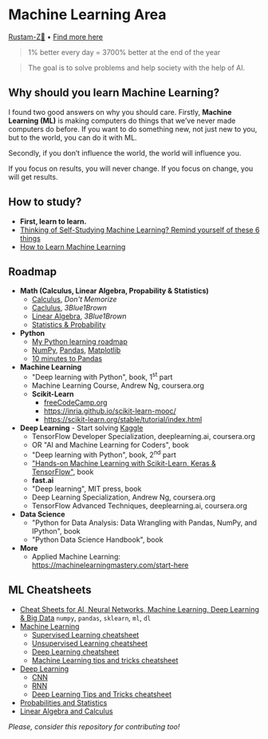 # Machine Learning Area

[Rustam-Z🚀](https://t.me/rz_zokirov) • [Find more here](https://t.me/rz_zokirov_ml)

> 1% better every day = 3700% better at the end of the year

> The goal is to solve problems and help society with the help of AI. 

## Why should you learn Machine Learning?
I found two good answers on why you should care. Firstly, **Machine Learning (ML)** is making computers do things that we’ve never made computers do before. If you want to do something new, not just new to you, but to the world, you can do it with ML.

Secondly, if you don’t influence the world, the world will influence you.

If you focus on results, you will never change. 
If you focus on change, you will get results.

## How to study? 
- **First, learn to learn.**
- [Thinking of Self-Studying Machine Learning? Remind yourself of these 6 things](https://towardsdatascience.com/thinking-of-self-studying-machine-learning-remind-yourself-of-these-6-things-b55a5f2b6c7d)
- [How to Learn Machine Learning](https://elitedatascience.com/learn-machine-learning)

## Roadmap
- **Math (Calculus, Linear Algebra, Propability & Statistics)** 
  - [Calculus](https://www.youtube.com/playlist?list=PLmdFyQYShrjd4Qn42rcBeFvF6Qs-b6e-L), *Don't Memorize*
  - [Caclulus](https://youtube.com/playlist?list=PLZHQObOWTQDMsr9K-rj53DwVRMYO3t5Yr), *3Blue1Brown*
  - [Linear Algebra](https://youtube.com/playlist?list=PLZHQObOWTQDPD3MizzM2xVFitgF8hE_ab), *3Blue1Brown*
  - [Statistics & Probability](https://www.khanacademy.org/math/statistics-probability)
- **Python**  
    - [My Python learning roadmap](https://github.com/Rustam-Z/learning-area#1-start-learning-python)
    - [NumPy](https://www.w3schools.com/python/numpy/default.asp), [Pandas](https://www.w3schools.com/python/pandas/default.asp), [Matplotlib](https://www.w3schools.com/python/matplotlib_intro.asp) 
    - [10 minutes to Pandas](https://pandas.pydata.org/pandas-docs/stable/user_guide/10min.html)
- **Machine Learning**
    - "Deep learning with Python", book, 1<sup>st</sup>  part
    - Machine Learning Course, Andrew Ng, coursera.org
    - **Scikit-Learn**
        - [freeCodeCamp.org](https://youtu.be/0B5eIE_1vpU)
        - https://inria.github.io/scikit-learn-mooc/
        - https://scikit-learn.org/stable/tutorial/index.html
- **Deep Learning** - Start solving [Kaggle](https://github.com/Rustam-Z/kaggle-problem-solving)
    - TensorFlow Developer Specialization, deeplearning.ai, coursera.org
    - OR "AI and Machine Learning for Coders", book
    - "Deep learning with Python", book, 2<sup>nd</sup> part
    - ["Hands-on Machine Learning with Scikit-Learn, Keras & TensorFlow"](https://github.com/ageron/handson-ml2), book
    - **fast.ai**
    - "Deep learning", MIT press, book
    - Deep Learning Specialization, Andrew Ng, coursera.org
    - TensorFlow Advanced Techniques, deeplearning.ai, coursera.org
- **Data Science**
    - "Python for Data Analysis: Data Wrangling with Pandas, NumPy, and IPython", book
    - "Python Data Science Handbook", book
- **More**
    - Applied Machine Learning: https://machinelearningmastery.com/start-here

## ML Cheatsheets
* [Cheat Sheets for AI, Neural Networks, Machine Learning, Deep Learning & Big Data](https://becominghuman.ai/cheat-sheets-for-ai-neural-networks-machine-learning-deep-learning-big-data-678c51b4b463) `numpy`, `pandas`, `sklearn`, `ml`, `dl`
* [Machine Learning](https://stanford.edu/~shervine/teaching/cs-229/)
    - [Supervised Learning cheatsheet](https://stanford.edu/~shervine/teaching/cs-229/cheatsheet-supervised-learning)
    - [Unsupervised Learning cheatsheet](https://stanford.edu/~shervine/teaching/cs-229/cheatsheet-unsupervised-learning)
    - [Deep Learning cheatsheet](https://stanford.edu/~shervine/teaching/cs-229/cheatsheet-deep-learning)
    - [Machine Learning tips and tricks cheatsheet](https://stanford.edu/~shervine/teaching/cs-229/cheatsheet-machine-learning-tips-and-tricks)
* [Deep Learning](https://stanford.edu/~shervine/teaching/cs-230/) 
    - [CNN](https://stanford.edu/~shervine/teaching/cs-230/cheatsheet-convolutional-neural-networks)
    - [RNN](https://stanford.edu/~shervine/teaching/cs-230/cheatsheet-recurrent-neural-networks)
    - [Deep Learning Tips and Tricks cheatsheet](https://stanford.edu/~shervine/teaching/cs-230/cheatsheet-deep-learning-tips-and-tricks)
*  [Probabilities and Statistics](https://stanford.edu/~shervine/teaching/cs-229/refresher-probabilities-statistics)
* [Linear Algebra and Calculus](https://stanford.edu/~shervine/teaching/cs-229/refresher-algebra-calculus)

*Please, consider this repository for contributing too!* 

<!-- 
## Path to FAANG! 
First, need to gain basic knowledge in Data Science and Machine learning:
    - Follow my roadmap (ML, DL, DS, TF (Hands-on))
    - Course, practice, books
    - Kaggle

Then, move to FAANG preperation (#algorithms, #systems_design and #behavior):
    - Cracking the coding interview, LeetCode
    - https://github.com/jwasham/coding-interview-university

    - Nodir's advice https://t.me/rz_zokirov_swe/285
    - Smns advice https://t.me/FaangInterviewChannel/58

    - https://t.me/faang_materials
    - https://t.me/FaangInterviewChannel


Хорошая мастер программа и стажировка по нужной теме + хорошая подготовка может принести офер джуниора в амазон.
-->
